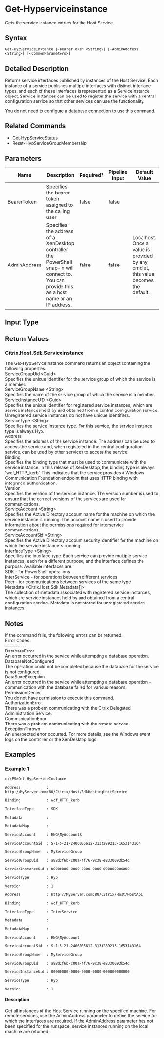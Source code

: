 ﻿
# Get-Hypserviceinstance
Gets the service instance entries for the Host Service.
## Syntax
```
Get-HypServiceInstance [-BearerToken <String>] [-AdminAddress <String>] [<CommonParameters>]
```
## Detailed Description
Returns service interfaces published by instances of the Host Service. Each instance of a service publishes multiple interfaces with distinct interface types, and each of these interfaces is represented as a ServiceInstance object. Service instances can be used to register the service with a central configuration service so that other services can use the functionality.

You do not need to configure a database connection to use this command.


## Related Commands

* [Get-HypServiceStatus](./Get-HypServiceStatus/)
* [Reset-HypServiceGroupMembership](./Reset-HypServiceGroupMembership/)
## Parameters
| Name   | Description | Required? | Pipeline Input | Default Value |
| --- | --- | --- | --- | --- |
| BearerToken | Specifies the bearer token assigned to the calling user | false | false |  |
| AdminAddress | Specifies the address of a XenDesktop controller the PowerShell snap-in will connect to. You can provide this as a host name or an IP address. | false | false | Localhost. Once a value is provided by any cmdlet, this value becomes the default. |

## Input Type

### 

## Return Values

### Citrix.Host.Sdk.Serviceinstance
The Get-HypServiceInstance command returns an object containing the following properties.<br>ServiceGroupUid &lt;Guid&gt;<br>    Specifies the unique identifier for the service group of which the service is a member.<br>ServiceGroupName &lt;String&gt;<br>    Specifies the name of the service group of which the service is a member.<br>ServiceInstanceUID &lt;Guid&gt;<br>    Specifies the unique identifier for registered service instances, which are service instances held by and obtained from a central configuration service.  Unregistered service instances do not have unique identifiers.<br>ServiceType &lt;String&gt;<br>    Specifies the service instance type.  For this service, the service instance type is always Hyp.<br>Address<br>    Specifies the address of the service instance.  The address can be used to access the service and, when registered in the central configuration service, can be used by other services to access the service.<br>Binding<br>    Specifies the binding type that must be used to communicate with the service instance.  In this release of XenDesktop, the binding type is always 'wcf\_HTTP\_kerb'. This indicates that the service provides a Windows Communication Foundation endpoint that uses HTTP binding with integrated authentication.<br>Version<br>    Specifies the version of the service instance.  The version number is used to ensure that the correct versions of the services are used for communications.<br>ServiceAccount &lt;String&gt;<br>    Specifies the Active Directory account name for the machine on which the service instance is running.  The account name is used to provide information about the permissions required for interservice communications.<br>ServiceAccountSid &lt;String&gt;<br>    Specifies the Active Directory account security identifier for the machine on which the service instance is running.<br>InterfaceType &lt;String&gt;<br>    Specifies the interface type.  Each service can provide multiple service instances, each for a different purpose, and the interface defines the purpose.  Available interfaces are:<br>        SDK - for PowerShell operations<br>        InterService - for operations between different services<br>        Peer - for communications between services of the same type<br>Metadata &lt;Citrix.Host.Sdk.Metadata\[\]&gt;<br>     The collection of metadata associated with registered service instances, which are service instances held by and obtained from a central configuration service.  Metadata is not stored for unregistered service instances.
## Notes
If the command fails, the following errors can be returned.<br>    Error Codes<br>    -----------<br>    DatabaseError<br>        An error occurred in the service while attempting a database operation.<br>    DatabaseNotConfigured<br>        The operation could not be completed because the database for the service is not configured.<br>    DataStoreException<br>        An error occurred in the service while attempting a database operation - communication with the database failed for various reasons.<br>    PermissionDenied<br>        You do not have permission to execute this command.<br>    AuthorizationError<br>        There was a problem communicating with the Citrix Delegated Administration Service.<br>    CommunicationError<br>        There was a problem communicating with the remote service.<br>    ExceptionThrown<br>        An unexpected error occurred.  For more details, see the Windows event logs on the controller or the XenDesktop logs.
## Examples

### Example 1
```
c:\PS>Get-HypServiceInstance

Address            : http://MyServer.com:80/Citrix/Host/SdkHostingUnitService

Binding            : wcf_HTTP_kerb

InterfaceType      : SDK

Metadata           :

MetadataMap        :

ServiceAccount     : ENG\MyAccount$

ServiceAccountSid  : S-1-5-21-2406005612-3133289213-1653143164

ServiceGroupName   : MyServiceGroup

ServiceGroupUid    : a88d2f6b-c00a-4f76-9c38-e8330093b54d

ServiceInstanceUid : 00000000-0000-0000-0000-000000000000

ServiceType        : Hyp

Version            : 1

Address            : http://MyServer.com:80/Citrix/Host/HostApi

Binding            : wcf_HTTP_kerb

InterfaceType      : InterService

Metadata           :

MetadataMap        :

ServiceAccount     : ENG\MyAccount

ServiceAccountSid  : S-1-5-21-2406005612-3133289213-1653143164

ServiceGroupName   : MyServiceGroup

ServiceGroupUid    : a88d2f6b-c00a-4f76-9c38-e8330093b54d

ServiceInstanceUid : 00000000-0000-0000-0000-000000000000

ServiceType        : Hyp

Version            : 1
```
#### Description
Get all instances of the Host Service running on the specified machine.  For remote services, use the AdminAddress parameter to define the service for which the interfaces are required.  If the AdminAddress parameter has not been specified for the runspace, service instances running on the local machine are returned.
